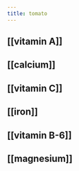```yaml
---
title: tomato
---
```


## [[vitamin A]] 

## [[calcium]]
## [[vitamin C]]
## [[iron]]
## [[vitamin B-6]]
## [[magnesium]]
